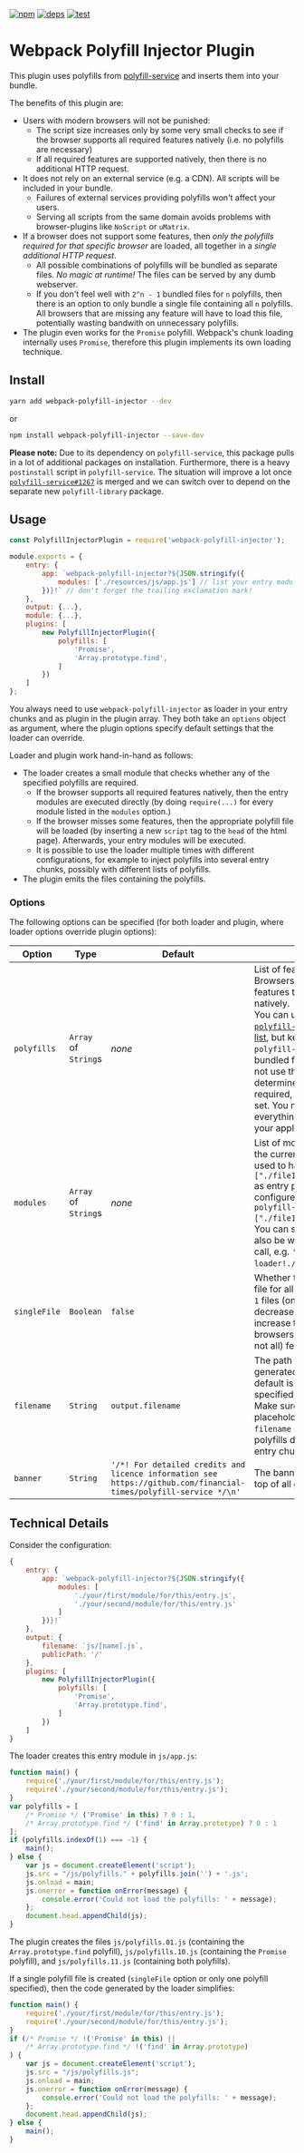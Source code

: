 [![npm][npm]][npm-url]
[![deps][deps]][deps-url]
[![test][test]][test-url]

# Webpack Polyfill Injector Plugin
This plugin uses polyfills from [polyfill-service](https://github.com/Financial-Times/polyfill-service) and inserts them into your bundle.

The benefits of this plugin are:
- Users with modern browsers will not be punished:
  - The script size increases only by some very small checks to see if the browser supports all required features natively (i.e. no polyfills are necessary)
  - If all required features are supported natively, then there is no additional HTTP request.
- It does not rely on an external service (e.g. a CDN). All scripts will be included in your bundle.
  - Failures of external services providing polyfills won't affect your users.
  - Serving all scripts from the same domain avoids problems with browser-plugins like `NoScript` or `uMatrix`.
- If a browser does not support some features, then *only the polyfills required for that specific browser* are loaded, all together in a *single additional HTTP request*.
  - All possible combinations of polyfills will be bundled as separate files. *No magic at runtime!* The files can be served by any dumb webserver.
  - If you don't feel well with `2^n - 1` bundled files for `n` polyfills, then there is an option to only bundle a single file containing all `n` polyfills. All browsers that are missing any feature will have to load this file, potentially wasting bandwith on unnecessary polyfills.
- The plugin even works for the `Promise` polyfill. Webpack's chunk loading internally uses `Promise`, therefore this plugin implements its own loading technique.


## Install
```bash
yarn add webpack-polyfill-injector --dev
```

or

```bash
npm install webpack-polyfill-injector --save-dev
```

**Please note:** Due to its dependency on `polyfill-service`, this package pulls in a lot of additional packages on installation. Furthermore, there is a heavy `postinstall` script in `polyfill-service`. The situation will improve a lot once [`polyfill-service#1267`](https://github.com/Financial-Times/polyfill-service/pull/1267) is merged and we can switch over to depend on the separate new `polyfill-library` package.


## Usage
```javascript
const PolyfillInjectorPlugin = require('webpack-polyfill-injector');

module.exports = {
    entry: {
        app: `webpack-polyfill-injector?${JSON.stringify({
            modules: ['./resources/js/app.js'] // list your entry modules for the `app` entry chunk
        })}!` // don't forget the trailing exclamation mark!
    },
    output: {...},
    module: {...},
    plugins: [
        new PolyfillInjectorPlugin({
            polyfills: [
                'Promise',
                'Array.prototype.find',
            ]
        })
    ]
};
```

You always need to use `webpack-polyfill-injector` as loader in your entry chunks and as plugin in the plugin array.
They both take an `options` object as argument, where the plugin options specify default settings that the loader can override.

Loader and plugin work hand-in-hand as follows:
- The loader creates a small module that checks whether any of the specified polyfills are required.
  - If the browser supports all required features natively, then the entry modules are executed directly (by doing `require(...)` for every module listed in the `modules` option.)
  - If the browser misses some features, then the appropriate polyfill file will be loaded (by inserting a new `script` tag to the `head` of the html page). Afterwards, your entry modules will be executed.
  - It is possible to use the loader multiple times with different configurations, for example to inject polyfills into several entry chunks, possibly with different lists of polyfills.
- The plugin emits the files containing the polyfills.

### Options

The following options can be specified (for both loader and plugin, where loader options override plugin options):

| Option       | Type                 | Default | Description |
|--------------|----------------------|---------|-------------|
| `polyfills`  | `Array` of `String`s | *none*  | List of features that are required. Browsers will load polyfills for all features that are not supported natively.<br/>You can use any [polyfill from `polyfill-service`](https://github.com/Financial-Times/polyfill-service/tree/master/polyfills). See also [this list](https://polyfill.io/v2/docs/features/), but keep in mind that `webpack-polyfill-injector` creates staticly bundled files and therefore does not use the User-Agent string to determine which polyfills will be required, neither is there a default set. You need to explicitly list everything that is required by your application code. |
| `modules`    | `Array` of `String`s | *none*  | List of modules that are part of the current entry chunk. If you used to have `{name: ["./file1.js", "./file2.js"]}` as entry point then you will configure `{name: 'webpack-polyfill-injector?{modules:["./file1.js","./file2.js"]}!'}`.<br/>You can specify anything that can also be written inside a `require()` call, e.g. `'my-awesome-loader!./some-file.js'`. |
| `singleFile` | `Boolean`            | `false` | Whether to create only a single file for all polyfills instead of `2^n - 1` files (one per subset). This will decrease your bundle size, but increase the bandwidth usage for browsers that support some (but not all) features natively. |
| `filename`   | `String`             | `output.filename` | The path and filename for generated polyfill files. The default is to use whatever is specified in `output.filename`. Make sure to include the `[name]` placeholder or use different `filename` settings if the list of polyfills differs between some entry chunks.
| `banner`     | `String`             | `'/*! For detailed credits and licence information see https://github.com/financial-times/polyfill-service */\n'` | The banner that is inserted on the top of all generated polyfill files. |


## Technical Details

Consider the configuration:
```javascript
{
    entry: {
        app: `webpack-polyfill-injector?${JSON.stringify({
            modules: [
                './your/first/module/for/this/entry.js',
                './your/second/module/for/this/entry.js'
            ]
        })}!`
    },
    output: {
        filename: `js/[name].js`,
        publicPath: '/'
    },
    plugins: [
        new PolyfillInjectorPlugin({
            polyfills: [
                'Promise',
                'Array.prototype.find',
            ]
        })
    ]
}
```

The loader creates this entry module in `js/app.js`:
```javascript
function main() {
    require('./your/first/module/for/this/entry.js');
    require('./your/second/module/for/this/entry.js');
}
var polyfills = [
    /* Promise */ ('Promise' in this) ? 0 : 1,
    /* Array.prototype.find */ ('find' in Array.prototype) ? 0 : 1
];
if (polyfills.indexOf(1) === -1) {
    main();
} else {
    var js = document.createElement('script');
    js.src = "/js/polyfills." + polyfills.join('') + '.js';
    js.onload = main;
    js.onerror = function onError(message) {
        console.error('Could not load the polyfills: ' + message);
    };
    document.head.appendChild(js);
}
```

The plugin creates the files `js/polyfills.01.js` (containing the `Array.prototype.find` polyfill), `js/polyfills.10.js` (containing the `Promise` polyfill), and `js/polyfills.11.js` (containing both polyfills).

If a single polyfill file is created (`singleFile` option or only one polyfill specified), then the code generated by the loader simplifies:

```javascript
function main() {
    require('./your/first/module/for/this/entry.js');
    require('./your/second/module/for/this/entry.js');
}
if (/* Promise */ !('Promise' in this) ||
    /* Array.prototype.find */ !('find' in Array.prototype)
) {
    var js = document.createElement('script');
    js.src = "/js/polyfills.js";
    js.onload = main;
    js.onerror = function onError(message) {
        console.error('Could not load the polyfills: ' + message);
    };
    document.head.appendChild(js);
} else {
    main();
}
```


[npm]: https://img.shields.io/npm/v/webpack-polyfill-injector.svg
[npm-url]: https://npmjs.com/package/webpack-polyfill-injector

[deps]: https://david-dm.org/SebastianS90/webpack-polyfill-injector.svg
[deps-url]: https://david-dm.org/SebastianS90/webpack-polyfill-injector

[test]: https://secure.travis-ci.org/SebastianS90/webpack-polyfill-injector.svg
[test-url]: http://travis-ci.org/SebastianS90/webpack-polyfill-injector

